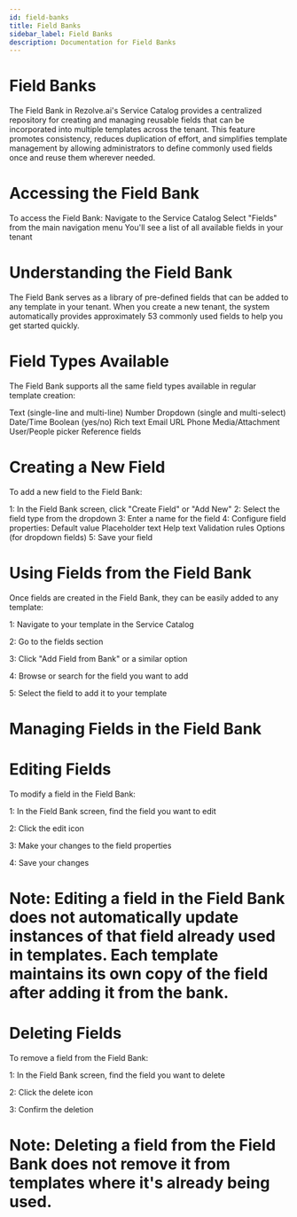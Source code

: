 ```yaml
---
id: field-banks
title: Field Banks
sidebar_label: Field Banks
description: Documentation for Field Banks
---
```


# Field Banks

The Field Bank in Rezolve.ai's Service Catalog provides a centralized repository for creating and managing reusable fields that can be incorporated into multiple templates across the tenant. This feature promotes consistency, reduces duplication of effort, and simplifies template management by allowing administrators to define commonly used fields once and reuse them wherever needed.


# Accessing the Field Bank

To access the Field Bank:
Navigate to the Service Catalog
Select "Fields" from the main navigation menu
You'll see a list of all available fields in your tenant


# Understanding the Field Bank

The Field Bank serves as a library of pre-defined fields that can be added to any template in your tenant. When you create a new tenant, the system automatically provides approximately 53 commonly used fields to help you get started quickly.

# Field Types Available

The Field Bank supports all the same field types available in regular template creation:

Text (single-line and multi-line)
Number
Dropdown (single and multi-select)
Date/Time
Boolean (yes/no)
Rich text
Email
URL
Phone
Media/Attachment
User/People picker
Reference fields


# Creating a New Field

To add a new field to the Field Bank:

1: In the Field Bank screen, click "Create Field" or "Add New"
2: Select the field type from the dropdown
3: Enter a name for the field
4: Configure field properties:
   		Default value
		Placeholder text
		Help text
		Validation rules
		Options (for dropdown fields)
5: Save your field


# Using Fields from the Field Bank

Once fields are created in the Field Bank, they can be easily added to any template:

1:	Navigate to your template in the Service Catalog

2:	Go to the fields section

3:	Click "Add Field from Bank" or a similar option

4:	Browse or search for the field you want to add

5:	Select the field to add it to your template


# Managing Fields in the Field Bank

# Editing Fields

To modify a field in the Field Bank:

1:	In the Field Bank screen, find the field you want to edit

2:	Click the edit icon

3:	Make your changes to the field properties

4:	Save your changes

# Note: Editing a field in the Field Bank does not automatically update instances of that field already used in templates. Each template maintains its own copy of the field after adding it from the bank.


# Deleting Fields

To remove a field from the Field Bank:

1:	In the Field Bank screen, find the field you want to delete

2:	Click the delete icon

3:	Confirm the deletion

# Note: Deleting a field from the Field Bank does not remove it from templates where it's already being used.